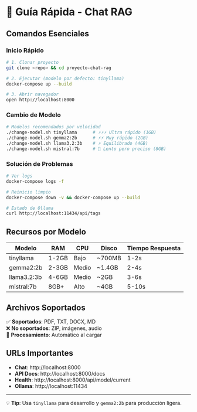 # 🚀 Guía Rápida - Chat RAG

## Comandos Esenciales

### Inicio Rápido
```bash
# 1. Clonar proyecto
git clone <repo> && cd proyecto-chat-rag

# 2. Ejecutar (modelo por defecto: tinyllama)
docker-compose up --build

# 3. Abrir navegador
open http://localhost:8000
```

### Cambio de Modelo
```bash
# Modelos recomendados por velocidad
./change-model.sh tinyllama      # ⚡⚡⚡ Ultra rápido (1GB)
./change-model.sh gemma2:2b      # ⚡⚡ Muy rápido (2GB)
./change-model.sh llama3.2:3b    # ⚡ Equilibrado (4GB)
./change-model.sh mistral:7b     # 🐌 Lento pero preciso (8GB)
```

### Solución de Problemas
```bash
# Ver logs
docker-compose logs -f

# Reinicio limpio
docker-compose down -v && docker-compose up --build

# Estado de Ollama
curl http://localhost:11434/api/tags
```

## Recursos por Modelo

| Modelo | RAM | CPU | Disco | Tiempo Respuesta |
|--------|-----|-----|-------|------------------|
| tinyllama | 1-2GB | Bajo | ~700MB | 1-2s |
| gemma2:2b | 2-3GB | Medio | ~1.4GB | 2-4s |
| llama3.2:3b | 4-6GB | Medio | ~2GB | 3-6s |
| mistral:7b | 8GB+ | Alto | ~4GB | 5-10s |

## Archivos Soportados

✅ **Soportados**: PDF, TXT, DOCX, MD  
❌ **No soportados**: ZIP, imágenes, audio  
🔄 **Procesamiento**: Automático al cargar

## URLs Importantes

- **Chat**: http://localhost:8000
- **API Docs**: http://localhost:8000/docs
- **Health**: http://localhost:8000/api/model/current
- **Ollama**: http://localhost:11434

---
💡 **Tip**: Usa `tinyllama` para desarrollo y `gemma2:2b` para producción ligera.
